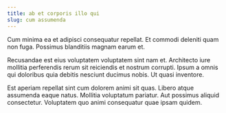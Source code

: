 ```yaml
---
title: ab et corporis illo qui
slug: cum assumenda
---
```


Cum minima ea et adipisci consequatur repellat. Et commodi deleniti quam non fuga. Possimus blanditiis magnam earum et.

Recusandae est eius voluptatem voluptatem sint nam et. Architecto iure mollitia perferendis rerum sit reiciendis et nostrum corrupti. Ipsum a omnis qui doloribus quia debitis nesciunt ducimus nobis. Ut quasi inventore.

Est aperiam repellat sint cum dolorem animi sit quas. Libero atque assumenda eaque natus. Mollitia voluptatum pariatur. Aut possimus aliquid consectetur. Voluptatem quo animi consequatur quae ipsam quidem.
